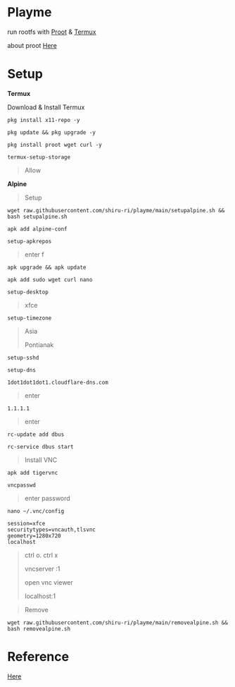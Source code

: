 # Playme
run rootfs with [Proot](https://github.com/proot-me/PRoot) & [Termux](https://github.com/termux/termux-app)

about proot [Here](https://wiki.termux.com/wiki/PRoot)

# Setup
**Termux**

Download & Install Termux
```
pkg install x11-repo -y
```
```
pkg update && pkg upgrade -y
```
```
pkg install proot wget curl -y
```
```
termux-setup-storage
```
> Allow
 
**Alpine**

> Setup
```
wget raw.githubusercontent.com/shiru-ri/playme/main/setupalpine.sh && bash setupalpine.sh
```
```
apk add alpine-conf
```
```
setup-apkrepos
```
> enter f
```
apk upgrade && apk update
```
```
apk add sudo wget curl nano
```
```
setup-desktop
```
> xfce
```
setup-timezone
```
> Asia
>
> Pontianak
```
setup-sshd
```
```
setup-dns
```
```
1dot1dot1dot1.cloudflare-dns.com
```
> enter
```
1.1.1.1
```
> enter
```
rc-update add dbus
```
```
rc-service dbus start
```
> Install VNC
```
apk add tigervnc
```
```
vncpasswd
```
> enter password
```
nano ~/.vnc/config
```
```
session=xfce
securitytypes=vncauth,tlsvnc
geometry=1280x720
localhost
```
> ctrl o. ctrl x
> 
> vncserver :1
> 
> open vnc viewer
> 
> localhost:1

> Remove
```
wget raw.githubusercontent.com/shiru-ri/playme/main/removealpine.sh && bash removealpine.sh
```
# Reference
[Here](https://github.com/Neo-Oli/termux-ubuntu)
